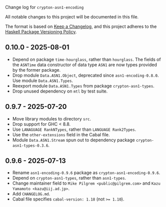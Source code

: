 Change log for `crypton-asn1-encoding`

All notable changes to this project will be documented in this file.

The format is based on [Keep a Changelog](https://keepachangelog.com/en/1.0.0/),
and this project adheres to the
[Haskell Package Versioning Policy](https://pvp.haskell.org/).

## 0.10.0 - 2025-08-01

* Depend on package `time-hourglass`, rather than `hourglass`. The fields of
  the `ASNTime` data constructor of data type `ASN1` are now types provided by
  the former package.
* Drop module `Data.ASN1.Object`, deprecated since `asn1-encoding-0.8.0`. Use
  module `Data.ASN1.Types`.
* Reexport module `Data.ASN1.Types` from package `crypton-asn1-types`.
* Drop unused dependency on `mtl` by test suite.

## 0.9.7 - 2025-07-20

* Move library modules to directory `src`.
* Drop support for GHC < 8.8.
* Use `LANAGUAGE RankNTypes`, rather than `LANGUAGE Rank2Types`.
* Use the `other-extensions` field in the Cabal file.
* Module `Data.ASN1.Stream` spun out to dependency package
  `crypton-asn1-types-0.3.6`.

## 0.9.6 - 2025-07-13

* Rename `asn1-encoding-0.9.6` package as `crypton-asn1-encoding-0.9.6`.
* Depend on `crypton-asn1-types`, rather than `asn1-types`.
* Change maintainer field to `Mike Pilgrem <public@pilgrem.com>` and
  `Kazu Yamamoto <kazu@iij.ad.jp>`.
* Add `CHANGELOG.md`.
* Cabal file specifies `cabal-version: 1.18` (not `>= 1.10`).
